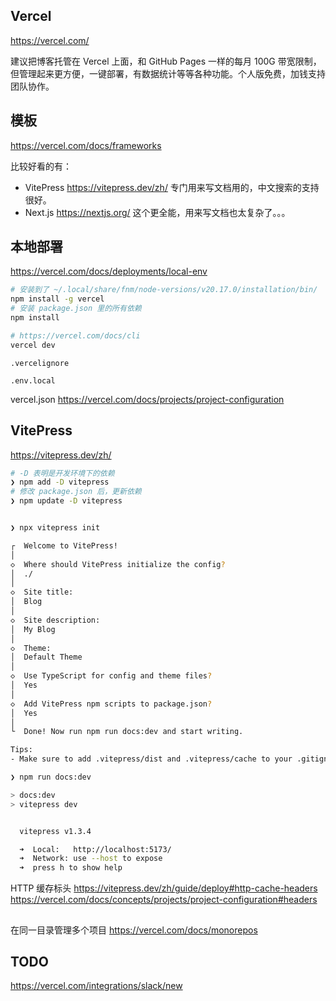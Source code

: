 ## Vercel

https://vercel.com/

建议把博客托管在 Vercel 上面，和 GitHub Pages 一样的每月 100G 带宽限制，但管理起来更方便，一键部署，有数据统计等等各种功能。个人版免费，加钱支持团队协作。

## 模板

https://vercel.com/docs/frameworks

比较好看的有：

- VitePress https://vitepress.dev/zh/
  专门用来写文档用的，中文搜索的支持很好。
- Next.js https://nextjs.org/
  这个更全能，用来写文档也太复杂了。。。

## 本地部署

https://vercel.com/docs/deployments/local-env

```bash
# 安装到了 ~/.local/share/fnm/node-versions/v20.17.0/installation/bin/
npm install -g vercel
# 安装 package.json 里的所有依赖
npm install

# https://vercel.com/docs/cli
vercel dev
```

`.vercelignore`

`.env.local`

vercel.json
https://vercel.com/docs/projects/project-configuration

## VitePress

https://vitepress.dev/zh/

```bash
# -D 表明是开发环境下的依赖
❯ npm add -D vitepress
# 修改 package.json 后，更新依赖
❯ npm update -D vitepress


❯ npx vitepress init

┌  Welcome to VitePress!
│
◇  Where should VitePress initialize the config?
│  ./
│
◇  Site title:
│  Blog
│
◇  Site description:
│  My Blog
│
◇  Theme:
│  Default Theme
│
◇  Use TypeScript for config and theme files?
│  Yes
│
◇  Add VitePress npm scripts to package.json?
│  Yes
│
└  Done! Now run npm run docs:dev and start writing.

Tips:
- Make sure to add .vitepress/dist and .vitepress/cache to your .gitignore file.

❯ npm run docs:dev

> docs:dev
> vitepress dev


  vitepress v1.3.4

  ➜  Local:   http://localhost:5173/
  ➜  Network: use --host to expose
  ➜  press h to show help

```

HTTP 缓存标头
https://vitepress.dev/zh/guide/deploy#http-cache-headers
https://vercel.com/docs/concepts/projects/project-configuration#headers

##

在同一目录管理多个项目
https://vercel.com/docs/monorepos

## TODO

https://vercel.com/integrations/slack/new
